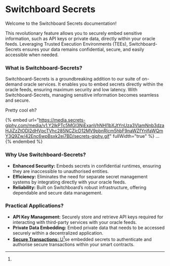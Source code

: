 # Switchboard Secrets

Welcome to the Switchboard Secrets documentation!

This revolutionary feature allows you to securely embed sensitive information, such as API keys or private data, directly within your oracle feeds. Leveraging Trusted Execution Environments (TEEs), Switchboard-Secrets ensures your data remains confidential, secure, and easily accessible when needed.

### **What is Switchboard-Secrets?**

Switchboard-Secrets is a groundbreaking addition to our suite of on-demand oracle services. It enables you to embed secrets directly within the oracle feeds, ensuring maximum security and low latency. With Switchboard-Secrets, managing sensitive information becomes seamless and secure.

Pretty cool eh?

{% embed url="https://media.secrets-giphy.com/media/v1.Y2lkPTc5MGI3NjExanVhNHl1bXJtYnUza3VlamNnb3dzaHJiZzZtODI2dHVpcTVhc285NCZlcD12MV9pbnRlcm5hbF9naWZfYnlfaWQmY3Q9Zw/42Enc6wpBsxk2ei7BD/secrets-giphy.gif" fullWidth="true" %}
...
{% endembed %}

### **Why Use Switchboard-Secrets?**

* **Enhanced Security:** Embeds secrets in confidential runtimes, ensuring they are inaccessible to unauthorised entities.
* **Efficiency:** Eliminates the need for separate secret management systems by integrating directly with your oracle feeds.
* **Reliability:** Built on Switchboard’s robust infrastructure, offering dependable and secure data management.

### **Practical Applications?**

* **API Key Management:** Securely store and retrieve API keys required for interacting with third-party services with your oracle feeds.
* **Private Data Embedding:** Embed private data that needs to be accessed securely within a decentralized application.
* [**Secure Transactions:** U](#user-content-fn-1)[^1]se embedded secrets to authenticate and authorise secure transactions within your smart contracts.



[^1]: 
